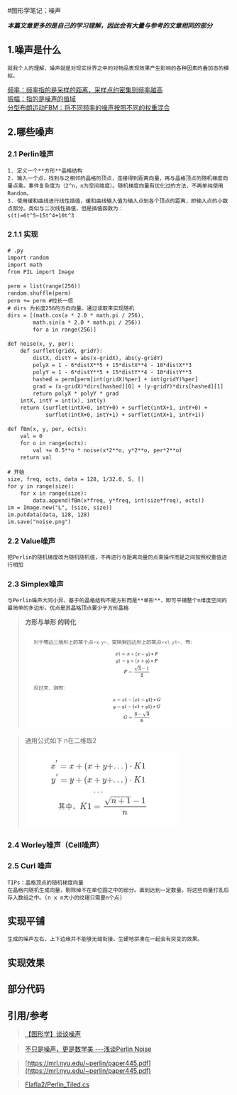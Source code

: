 #图形学笔记：噪声

***本篇文章更多的是自己的学习理解，因此会有大量与参考的文章相同的部分***



## 1.噪声是什么
    就我个人的理解，噪声就是对现实世界之中的对物品表现效果产生影响的各种因素的叠加态的模拟。

<!-- <font color="cyan"></font>   -->
<u>频率：频率指的是采样的距离，采样点约密集则频率越高</u>  
<u>振幅：指的是噪声的值域</u>  
<u>分型布朗运动FBM：将不同频率的噪声按照不同的权重混合</u>



## 2.哪些噪声
### 2.1 Perlin噪声
    1. 定义一个**方形**晶格结构
    2. 输入一个点，找到与之相邻的晶格的顶点，连接得到距离向量，再与晶格顶点的随机梯度向量点乘。事件复杂度为（2^n，n为空间维度）。随机梯度向量有优化过的方法，不再单纯使用Random。
    3. 使用缓和曲线进行线性插值，缓和曲线输入值为输入点到各个顶点的距离，即输入点的小数点部分。类似与二次线性插值，但是插值函数为：
    s(t)=6t^5−15t^4+10t^3
### 2.1.1 实现

    # .py
    import random
    import math
    from PIL import Image

    perm = list(range(256))
    random.shuffle(perm)
    perm += perm #拉长一倍
    # dirs 为长度256的方向向量。通过读取来实现随机
    dirs = [(math.cos(a * 2.0 * math.pi / 256),
            math.sin(a * 2.0 * math.pi / 256))
            for a in range(256)]

    def noise(x, y, per):
        def surflet(gridX, gridY):
            distX, distY = abs(x-gridX), abs(y-gridY)
            polyX = 1 - 6*distX**5 + 15*distX**4 - 10*distX**3
            polyY = 1 - 6*distY**5 + 15*distY**4 - 10*distY**3
            hashed = perm[perm[int(gridX)%per] + int(gridY)%per]
            grad = (x-gridX)*dirs[hashed][0] + (y-gridY)*dirs[hashed][1]
            return polyX * polyY * grad
        intX, intY = int(x), int(y)
        return (surflet(intX+0, intY+0) + surflet(intX+1, intY+0) +
                surflet(intX+0, intY+1) + surflet(intX+1, intY+1))  

    def fBm(x, y, per, octs):
        val = 0
        for o in range(octs):
            val += 0.5**o * noise(x*2**o, y*2**o, per*2**o)
        return val  

    # 开始
    size, freq, octs, data = 128, 1/32.0, 5, []
    for y in range(size):
        for x in range(size):
            data.append(fBm(x*freq, y*freq, int(size*freq), octs))
    im = Image.new("L", (size, size))
    im.putdata(data, 128, 128)
    im.save("noise.png") 
        


### 2.2 Value噪声 
    把Perlin的随机梯度改为随机随机值，不再进行与距离向量的点乘操作而是之间按照权重值进行相加

### 2.3 Simplex噪声
    与Perlin噪声大同小异，基于的晶格结构不是方形而是**单形**，即可平铺整个n维度空间的最简单的多边形。优点是其晶格顶点要少于方形晶格
> **方形与单形 的转化**  
> 
> ![](../_res/2020-7-30-Noise/Func1.png)

> 通用公式如下 n在二维取2  
> 
> ![](../_res/2020-7-30-Noise/Func2.png)


### 2.4 Worley噪声（Cell噪声）


### 2.5 Curl 噪声
    TIPs：晶格顶点的随机梯度向量
    在晶格内随机生成向量，剔除掉不在单位圆之中的部分。直到达到一定数量。将这些向量打乱后存入数组之中。(n x n大小的纹理只需要n个点)

## 实现平铺
    生成的噪声左右、上下边缘并不能够无缝衔接。生硬地拼凑在一起会有突变的效果。
## 实现效果

## 部分代码


## 引用/参考
>[ 【图形学】谈谈噪声](https://blog.csdn.net/candycat1992/article/details/50346469)

>[不只是噪声，更是数学美 ---浅谈Perlin Noise](https://blog.csdn.net/qq_34302921/article/details/80849139)

>[https://mrl.nyu.edu/~perlin/paper445.pdf](https://mrl.nyu.edu/~perlin/paper445.pdf)

>[Flafla2/Perlin_Tiled.cs](https://gist.github.com/Flafla2/f0260a861be0ebdeef76)